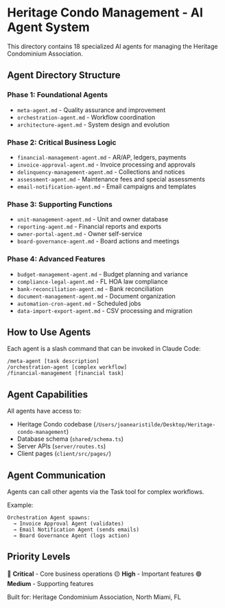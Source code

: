 # Heritage Condo Management - AI Agent System

This directory contains 18 specialized AI agents for managing the Heritage Condominium Association.

## Agent Directory Structure

### Phase 1: Foundational Agents
- `meta-agent.md` - Quality assurance and improvement
- `orchestration-agent.md` - Workflow coordination
- `architecture-agent.md` - System design and evolution

### Phase 2: Critical Business Logic
- `financial-management-agent.md` - AR/AP, ledgers, payments
- `invoice-approval-agent.md` - Invoice processing and approvals
- `delinquency-management-agent.md` - Collections and notices
- `assessment-agent.md` - Maintenance fees and special assessments
- `email-notification-agent.md` - Email campaigns and templates

### Phase 3: Supporting Functions
- `unit-management-agent.md` - Unit and owner database
- `reporting-agent.md` - Financial reports and exports
- `owner-portal-agent.md` - Owner self-service
- `board-governance-agent.md` - Board actions and meetings

### Phase 4: Advanced Features
- `budget-management-agent.md` - Budget planning and variance
- `compliance-legal-agent.md` - FL HOA law compliance
- `bank-reconciliation-agent.md` - Bank reconciliation
- `document-management-agent.md` - Document organization
- `automation-cron-agent.md` - Scheduled jobs
- `data-import-export-agent.md` - CSV processing and migration

## How to Use Agents

Each agent is a slash command that can be invoked in Claude Code:

```
/meta-agent [task description]
/orchestration-agent [complex workflow]
/financial-management [financial task]
```

## Agent Capabilities

All agents have access to:
- Heritage Condo codebase (`/Users/joanearistilde/Desktop/Heritage-condo-management`)
- Database schema (`shared/schema.ts`)
- Server APIs (`server/routes.ts`)
- Client pages (`client/src/pages/`)

## Agent Communication

Agents can call other agents via the Task tool for complex workflows.

Example:
```
Orchestration Agent spawns:
  → Invoice Approval Agent (validates)
  → Email Notification Agent (sends emails)
  → Board Governance Agent (logs action)
```

## Priority Levels

🔴 **Critical** - Core business operations
🟡 **High** - Important features
🟢 **Medium** - Supporting features

Built for: Heritage Condominium Association, North Miami, FL
